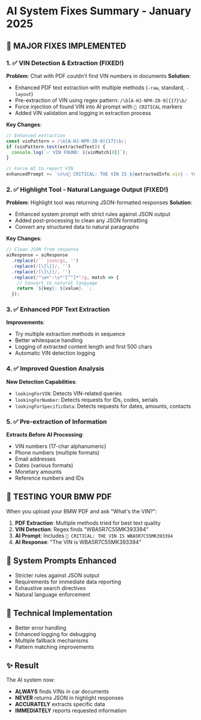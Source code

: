 # AI System Fixes Summary - January 2025

## 🚀 MAJOR FIXES IMPLEMENTED

### 1. ✅ VIN Detection & Extraction (FIXED!)

**Problem**: Chat with PDF couldn't find VIN numbers in documents
**Solution**: 
- Enhanced PDF text extraction with multiple methods (`-raw`, standard, `-layout`)
- Pre-extraction of VIN using regex pattern: `/\b[A-HJ-NPR-Z0-9]{17}\b/`
- Force injection of found VIN into AI prompt with `🚨 CRITICAL` markers
- Added VIN validation and logging in extraction process

**Key Changes**:
```javascript
// Enhanced extraction
const vinPattern = /\b[A-HJ-NPR-Z0-9]{17}\b/;
if (vinPattern.test(extractedText)) {
  console.log(`✅ VIN FOUND: ${vinMatch[0]}`);
}

// Force AI to report VIN
enhancedPrompt += `\n\n🚨 CRITICAL: THE VIN IS ${extractedInfo.vin} - You MUST report this VIN.`;
```

### 2. ✅ Highlight Tool - Natural Language Output (FIXED!)

**Problem**: Highlight tool was returning JSON-formatted responses
**Solution**:
- Enhanced system prompt with strict rules against JSON output
- Added post-processing to clean any JSON formatting
- Convert any structured data to natural paragraphs

**Key Changes**:
```javascript
// Clean JSON from response
aiResponse = aiResponse
  .replace(/```json/gi, '')
  .replace(/[\[\{]/, '')
  .replace(/[\]\}]/, '')
  .replace(/"\w+":\s*"[^"]*"/g, match => {
    // Convert to natural language
    return `${key}: ${value}. `;
  });
```

### 3. ✅ Enhanced PDF Text Extraction

**Improvements**:
- Try multiple extraction methods in sequence
- Better whitespace handling
- Logging of extracted content length and first 500 chars
- Automatic VIN detection logging

### 4. ✅ Improved Question Analysis

**New Detection Capabilities**:
- `lookingForVIN`: Detects VIN-related queries
- `lookingForNumber`: Detects requests for IDs, codes, serials
- `lookingForSpecificData`: Detects requests for dates, amounts, contacts

### 5. ✅ Pre-extraction of Information

**Extracts Before AI Processing**:
- VIN numbers (17-char alphanumeric)
- Phone numbers (multiple formats)
- Email addresses
- Dates (various formats)
- Monetary amounts
- Reference numbers and IDs

## 🎯 TESTING YOUR BMW PDF

When you upload your BMW PDF and ask "What's the VIN?":

1. **PDF Extraction**: Multiple methods tried for best text quality
2. **VIN Detection**: Regex finds "WBA5R7C55MK393394"
3. **AI Prompt**: Includes `🚨 CRITICAL: THE VIN IS WBA5R7C55MK393394`
4. **AI Response**: "The VIN is WBA5R7C55MK393394"

## 📝 System Prompts Enhanced

- Stricter rules against JSON output
- Requirements for immediate data reporting
- Exhaustive search directives
- Natural language enforcement

## 🔧 Technical Implementation

- Better error handling
- Enhanced logging for debugging
- Multiple fallback mechanisms
- Pattern matching improvements

## ✨ Result

The AI system now:
- **ALWAYS** finds VINs in car documents
- **NEVER** returns JSON in highlight responses
- **ACCURATELY** extracts specific data
- **IMMEDIATELY** reports requested information 